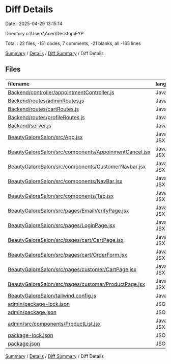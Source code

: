 # Diff Details

Date : 2025-04-29 13:15:14

Directory c:\\Users\\Acer\\Desktop\\FYP

Total : 22 files,  -151 codes, 7 comments, -21 blanks, all -165 lines

[Summary](results.md) / [Details](details.md) / [Diff Summary](diff.md) / Diff Details

## Files
| filename | language | code | comment | blank | total |
| :--- | :--- | ---: | ---: | ---: | ---: |
| [Backend/controller/appointmentController.js](/Backend/controller/appointmentController.js) | JavaScript | 5 | 0 | 0 | 5 |
| [Backend/routes/adminRoutes.js](/Backend/routes/adminRoutes.js) | JavaScript | 0 | 3 | 2 | 5 |
| [Backend/routes/cartRoutes.js](/Backend/routes/cartRoutes.js) | JavaScript | 0 | 0 | 1 | 1 |
| [Backend/routes/profileRoutes.js](/Backend/routes/profileRoutes.js) | JavaScript | 0 | 0 | 1 | 1 |
| [Backend/server.js](/Backend/server.js) | JavaScript | 0 | 0 | 1 | 1 |
| [BeautyGaloreSalon/src/App.jsx](/BeautyGaloreSalon/src/App.jsx) | JavaScript JSX | 3 | 0 | 0 | 3 |
| [BeautyGaloreSalon/src/components/AppoinmentCancel.jsx](/BeautyGaloreSalon/src/components/AppoinmentCancel.jsx) | JavaScript JSX | 4 | 0 | 0 | 4 |
| [BeautyGaloreSalon/src/components/CustomerNavbar.jsx](/BeautyGaloreSalon/src/components/CustomerNavbar.jsx) | JavaScript JSX | 5 | 1 | 1 | 7 |
| [BeautyGaloreSalon/src/components/NavBar.jsx](/BeautyGaloreSalon/src/components/NavBar.jsx) | JavaScript JSX | 4 | 0 | 0 | 4 |
| [BeautyGaloreSalon/src/components/Tab.jsx](/BeautyGaloreSalon/src/components/Tab.jsx) | JavaScript JSX | -15 | 1 | -4 | -18 |
| [BeautyGaloreSalon/src/pages/EmailVerifyPage.jsx](/BeautyGaloreSalon/src/pages/EmailVerifyPage.jsx) | JavaScript JSX | 22 | 1 | 1 | 24 |
| [BeautyGaloreSalon/src/pages/LoginPage.jsx](/BeautyGaloreSalon/src/pages/LoginPage.jsx) | JavaScript JSX | 1 | 0 | 0 | 1 |
| [BeautyGaloreSalon/src/pages/cart/CartPage.jsx](/BeautyGaloreSalon/src/pages/cart/CartPage.jsx) | JavaScript JSX | 48 | 2 | 5 | 55 |
| [BeautyGaloreSalon/src/pages/cart/OrderForm.jsx](/BeautyGaloreSalon/src/pages/cart/OrderForm.jsx) | JavaScript JSX | 1 | 0 | 0 | 1 |
| [BeautyGaloreSalon/src/pages/customer/CartPage.jsx](/BeautyGaloreSalon/src/pages/customer/CartPage.jsx) | JavaScript JSX | -164 | 0 | -20 | -184 |
| [BeautyGaloreSalon/src/pages/customer/ProductPage.jsx](/BeautyGaloreSalon/src/pages/customer/ProductPage.jsx) | JavaScript JSX | -19 | -2 | -5 | -26 |
| [BeautyGaloreSalon/tailwind.config.js](/BeautyGaloreSalon/tailwind.config.js) | JavaScript | 17 | 0 | 0 | 17 |
| [admin/package-lock.json](/admin/package-lock.json) | JSON | 11 | 0 | 0 | 11 |
| [admin/package.json](/admin/package.json) | JSON | 1 | 0 | 0 | 1 |
| [admin/src/components/ProductList.jsx](/admin/src/components/ProductList.jsx) | JavaScript JSX | -87 | 1 | -4 | -90 |
| [package-lock.json](/package-lock.json) | JSON | 11 | 0 | 0 | 11 |
| [package.json](/package.json) | JSON | 1 | 0 | 0 | 1 |

[Summary](results.md) / [Details](details.md) / [Diff Summary](diff.md) / Diff Details